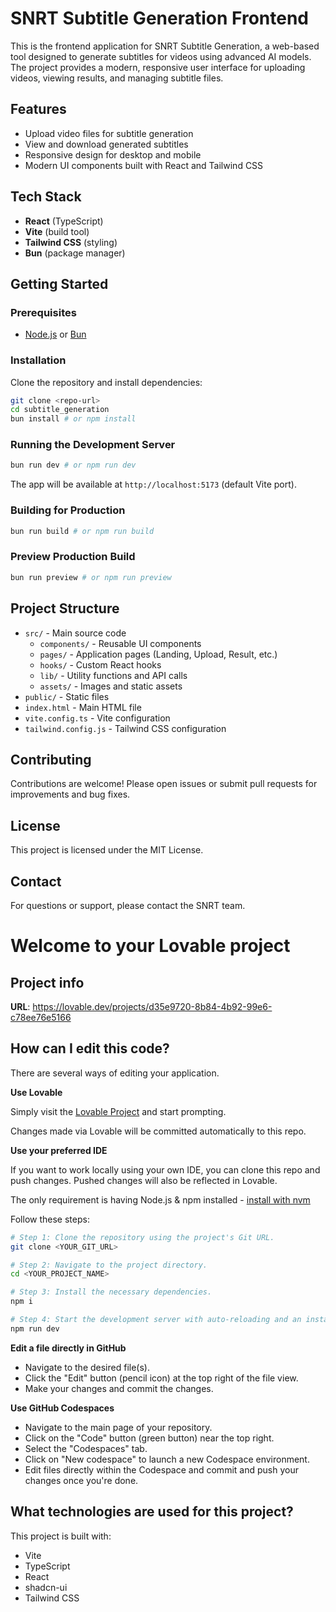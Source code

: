 # SNRT Subtitle Generation Frontend

This is the frontend application for SNRT Subtitle Generation, a web-based tool designed to generate subtitles for videos using advanced AI models. The project provides a modern, responsive user interface for uploading videos, viewing results, and managing subtitle files.

## Features
- Upload video files for subtitle generation
- View and download generated subtitles
- Responsive design for desktop and mobile
- Modern UI components built with React and Tailwind CSS

## Tech Stack
- **React** (TypeScript)
- **Vite** (build tool)
- **Tailwind CSS** (styling)
- **Bun** (package manager)

## Getting Started

### Prerequisites
- [Node.js](https://nodejs.org/) or [Bun](https://bun.sh/)

### Installation
Clone the repository and install dependencies:

```bash
git clone <repo-url>
cd subtitle_generation
bun install # or npm install
```

### Running the Development Server

```bash
bun run dev # or npm run dev
```
The app will be available at `http://localhost:5173` (default Vite port).

### Building for Production

```bash
bun run build # or npm run build
```

### Preview Production Build

```bash
bun run preview # or npm run preview
```

## Project Structure

- `src/` - Main source code
	- `components/` - Reusable UI components
	- `pages/` - Application pages (Landing, Upload, Result, etc.)
	- `hooks/` - Custom React hooks
	- `lib/` - Utility functions and API calls
	- `assets/` - Images and static assets
- `public/` - Static files
- `index.html` - Main HTML file
- `vite.config.ts` - Vite configuration
- `tailwind.config.js` - Tailwind CSS configuration

## Contributing
Contributions are welcome! Please open issues or submit pull requests for improvements and bug fixes.

## License
This project is licensed under the MIT License.

## Contact
For questions or support, please contact the SNRT team.
# Welcome to your Lovable project

## Project info

**URL**: https://lovable.dev/projects/d35e9720-8b84-4b92-99e6-c78ee76e5166

## How can I edit this code?

There are several ways of editing your application.

**Use Lovable**

Simply visit the [Lovable Project](https://lovable.dev/projects/d35e9720-8b84-4b92-99e6-c78ee76e5166) and start prompting.

Changes made via Lovable will be committed automatically to this repo.

**Use your preferred IDE**

If you want to work locally using your own IDE, you can clone this repo and push changes. Pushed changes will also be reflected in Lovable.

The only requirement is having Node.js & npm installed - [install with nvm](https://github.com/nvm-sh/nvm#installing-and-updating)

Follow these steps:

```sh
# Step 1: Clone the repository using the project's Git URL.
git clone <YOUR_GIT_URL>

# Step 2: Navigate to the project directory.
cd <YOUR_PROJECT_NAME>

# Step 3: Install the necessary dependencies.
npm i

# Step 4: Start the development server with auto-reloading and an instant preview.
npm run dev
```

**Edit a file directly in GitHub**

- Navigate to the desired file(s).
- Click the "Edit" button (pencil icon) at the top right of the file view.
- Make your changes and commit the changes.

**Use GitHub Codespaces**

- Navigate to the main page of your repository.
- Click on the "Code" button (green button) near the top right.
- Select the "Codespaces" tab.
- Click on "New codespace" to launch a new Codespace environment.
- Edit files directly within the Codespace and commit and push your changes once you're done.

## What technologies are used for this project?

This project is built with:

- Vite
- TypeScript
- React
- shadcn-ui
- Tailwind CSS

